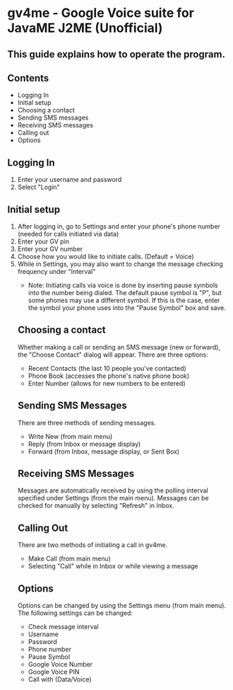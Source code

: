 gv4me - Google Voice suite for JavaME J2ME (Unofficial)
=====

This guide explains how to operate the program.
-----------------------------------------------
Contents
--------
  * Logging In
  * Initial setup
  * Choosing a contact
  * Sending SMS messages
  * Receiving SMS messages
  * Calling out
  * Options

Logging In
----------
<ol>
 <li>Enter your username and password</li>
 <li>Select "Login"</li>
</ol>

Initial setup
-------------
<ol>
 <li>After logging in, go to Settings and enter your phone's phone number (needed for calls initiated via data)</li>
 <li>Enter your GV pin</li>
 <li>Enter your GV number</li>
 <li>Choose how you would like to initiate calls. (Default = Voice)</li>
 <li>While in Settings, you may also want to change the message checking frequency under "Interval"</li>

 * Note: Initiating calls via voice is done by inserting pause symbols into the number being dialed. The default pause symbol is "P", but some phones may use a different symbol. If this is the case, enter the symbol your phone uses into the "Pause Symbol" box and save.

Choosing a contact
------------------
Whether making a call or sending an SMS message (new or forward), the "Choose Contact" dialog will appear. There are three options:

 * Recent Contacts (the last 10 people you've contacted)
 * Phone Book (accesses the phone's native phone book)
 * Enter Number (allows for new numbers to be entered)

Sending SMS Messages
--------------------
There are three methods of sending messages.
 * Write New (from main menu)
 * Reply (from Inbox or message display)
 * Forward (from Inbox, message display, or Sent Box)

Receiving SMS Messages
----------------------
Messages are automatically received by using the polling interval specified under Settings (from the main menu). Messages can be checked for manually by selecting "Refresh" in Inbox.

Calling Out
-----------
There are two methods of initiating a call in gv4me.
 * Make Call (from main menu)
 * Selecting "Call" while in Inbox or while viewing a message

Options
-------
Options can be changed by using the Settings menu (from main menu). The following settings can be changed:

 * Check message interval
 * Username
 * Password
 * Phone number
 * Pause Symbol
 * Google Voice Number
 * Google Voice PIN
 * Call with (Data/Voice)